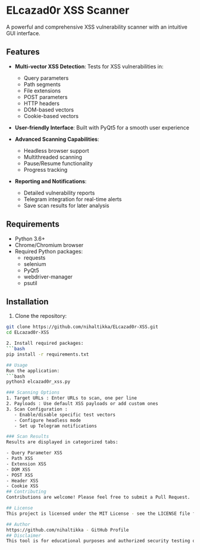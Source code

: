 # ELcazad0r XSS Scanner

A powerful and comprehensive XSS vulnerability scanner with an intuitive GUI interface.

## Features

- **Multi-vector XSS Detection**: Tests for XSS vulnerabilities in:
  - Query parameters
  - Path segments
  - File extensions
  - POST parameters
  - HTTP headers
  - DOM-based vectors
  - Cookie-based vectors

- **User-friendly Interface**: Built with PyQt5 for a smooth user experience
  
- **Advanced Scanning Capabilities**:
  - Headless browser support
  - Multithreaded scanning
  - Pause/Resume functionality
  - Progress tracking
  
- **Reporting and Notifications**:
  - Detailed vulnerability reports
  - Telegram integration for real-time alerts
  - Save scan results for later analysis

## Requirements

- Python 3.6+
- Chrome/Chromium browser
- Required Python packages:
  - requests
  - selenium
  - PyQt5
  - webdriver-manager
  - psutil

## Installation

1. Clone the repository:
```bash
git clone https://github.com/nihaltikka/ELcazad0r-XSS.git
cd ELcazad0r-XSS

2. Install required packages:
```bash
pip install -r requirements.txt

## Usage
Run the application:
```bash
python3 elcazad0r_xss.py

### Scanning Options
1. Target URLs : Enter URLs to scan, one per line
2. Payloads : Use default XSS payloads or add custom ones
3. Scan Configuration :
   - Enable/disable specific test vectors
   - Configure headless mode
   - Set up Telegram notifications

### Scan Results
Results are displayed in categorized tabs:

- Query Parameter XSS
- Path XSS
- Extension XSS
- DOM XSS
- POST XSS
- Header XSS
- Cookie XSS
## Contributing
Contributions are welcome! Please feel free to submit a Pull Request.

## License
This project is licensed under the MIT License - see the LICENSE file for details.

## Author
https://github.com/nihaltikka - GitHub Profile
## Disclaimer
This tool is for educational purposes and authorized security testing only. Always obtain proper permission before scanning any website or application.